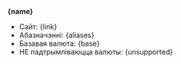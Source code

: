 __{name}__
- Сайт: {link}
- Абазначэнні: {aliases}
- Базавая валюта: {base}
- НЕ падтрымліваюцца валюты: {unsupported}

